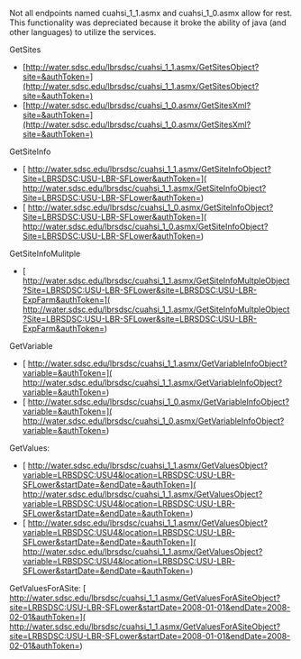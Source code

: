 Not all endpoints named cuahsi_1_1.asmx and cuahsi_1_0.asmx allow for rest.
This functionality was depreciated because it broke the ability of java (and other languages) to utilize the services.

GetSites
* [http://water.sdsc.edu/lbrsdsc/cuahsi_1_1.asmx/GetSitesObject?site=&authToken=](http://water.sdsc.edu/lbrsdsc/cuahsi_1_1.asmx/GetSitesObject?site=&authToken=)
* [http://water.sdsc.edu/lbrsdsc/cuahsi_1_0.asmx/GetSitesXml?site=&authToken=](http://water.sdsc.edu/lbrsdsc/cuahsi_1_0.asmx/GetSitesXml?site=&authToken=)

GetSiteInfo
* [ http://water.sdsc.edu/lbrsdsc/cuahsi_1_1.asmx/GetSiteInfoObject?Site=LBRSDSC:USU-LBR-SFLower&authToken=]( http://water.sdsc.edu/lbrsdsc/cuahsi_1_1.asmx/GetSiteInfoObject?Site=LBRSDSC:USU-LBR-SFLower&authToken=)
* [ http://water.sdsc.edu/lbrsdsc/cuahsi_1_0.asmx/GetSiteInfoObject?Site=LBRSDSC:USU-LBR-SFLower&authToken=]( http://water.sdsc.edu/lbrsdsc/cuahsi_1_0.asmx/GetSiteInfoObject?Site=LBRSDSC:USU-LBR-SFLower&authToken=)

GetSiteInfoMulitple
* [ http://water.sdsc.edu/lbrsdsc/cuahsi_1_1.asmx/GetSiteInfoMultpleObject?Site=LBRSDSC:USU-LBR-SFLower&site=LBRSDSC:USU-LBR-ExpFarm&authToken=]( http://water.sdsc.edu/lbrsdsc/cuahsi_1_1.asmx/GetSiteInfoMultpleObject?Site=LBRSDSC:USU-LBR-SFLower&site=LBRSDSC:USU-LBR-ExpFarm&authToken=)


GetVariable
* [ http://water.sdsc.edu/lbrsdsc/cuahsi_1_1.asmx/GetVariableInfoObject?variable=&authToken=]( http://water.sdsc.edu/lbrsdsc/cuahsi_1_1.asmx/GetVariableInfoObject?variable=&authToken=)
* [ http://water.sdsc.edu/lbrsdsc/cuahsi_1_0.asmx/GetVariableInfoObject?variable=&authToken=]( http://water.sdsc.edu/lbrsdsc/cuahsi_1_0.asmx/GetVariableInfoObject?variable=&authToken=)

GetValues:
* [ http://water.sdsc.edu/lbrsdsc/cuahsi_1_1.asmx/GetValuesObject?variable=LRBSDSC:USU4&location=LRBSDSC:USU-LBR-SFLower&startDate=&endDate=&authToken=]( http://water.sdsc.edu/lbrsdsc/cuahsi_1_1.asmx/GetValuesObject?variable=LRBSDSC:USU4&location=LRBSDSC:USU-LBR-SFLower&startDate=&endDate=&authToken=)
* [ http://water.sdsc.edu/lbrsdsc/cuahsi_1_1.asmx/GetValuesObject?variable=LRBSDSC:USU4&location=LRBSDSC:USU-LBR-SFLower&startDate=&endDate=&authToken=]( http://water.sdsc.edu/lbrsdsc/cuahsi_1_1.asmx/GetValuesObject?variable=LRBSDSC:USU4&location=LRBSDSC:USU-LBR-SFLower&startDate=&endDate=&authToken=)

GetValuesForASite:
[ http://water.sdsc.edu/lbrsdsc/cuahsi_1_1.asmx/GetValuesForASiteObject?site=LRBSDSC:USU-LBR-SFLower&startDate=2008-01-01&endDate=2008-02-01&authToken=]( http://water.sdsc.edu/lbrsdsc/cuahsi_1_1.asmx/GetValuesForASiteObject?site=LRBSDSC:USU-LBR-SFLower&startDate=2008-01-01&endDate=2008-02-01&authToken=)

